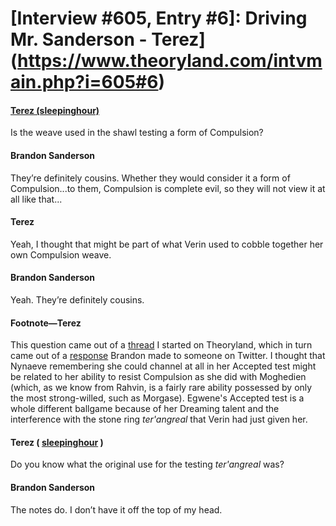 # [Interview #605, Entry #6]: Driving Mr. Sanderson - Terez](https://www.theoryland.com/intvmain.php?i=605#6)

#### [Terez (sleepinghour)](http://www.theoryland.com/vbulletin/showthread.php?p=147388#poststop)

Is the weave used in the shawl testing a form of Compulsion?

#### Brandon Sanderson

They’re definitely cousins. Whether they would consider it a form of Compulsion...to them, Compulsion is complete evil, so they will not view it at all like that...

#### Terez

Yeah, I thought that might be part of what Verin used to cobble together her own Compulsion weave.

#### Brandon Sanderson

Yeah. They’re definitely cousins.

#### Footnote—Terez

This question came out of a
[thread](http://www.theoryland.com/vbulletin/showthread.php?t=4719)
I started on Theoryland, which in turn came out of a
[response](http://www.theoryland.com/intvmain.php?i=2#20)
Brandon made to someone on Twitter. I thought that Nynaeve remembering she could channel at all in her Accepted test might be related to her ability to resist Compulsion as she did with Moghedien (which, as we know from Rahvin, is a fairly rare ability possessed by only the most strong-willed, such as Morgase). Egwene's Accepted test is a whole different ballgame because of her Dreaming talent and the interference with the stone ring
*ter'angreal*
that Verin had just given her.

#### Terez ( [sleepinghour](http://www.theoryland.com/vbulletin/showthread.php?p=147388#poststop) )

Do you know what the original use for the testing
*ter'angreal*
was?

#### Brandon Sanderson

The notes do. I don’t have it off the top of my head.

